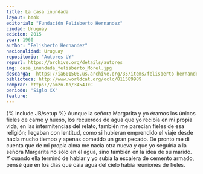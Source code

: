 ```yaml
---
title: La casa inundada
layout: book
editorial: "Fundación Felisberto Hernandez"
ciudad: Uruguay
edicion: 2015
year: 1960
author: "Felisberto Hernandez"
nacionalidad: Uruguay
repositorio: "Autores UY"
repurl: https://archive.org/details/autores
img: casa_inundada_felisberto_Morel.jpg
descarga:  https://ia601508.us.archive.org/35/items/felisberto-hernandez-la-casa-inundada/Felisberto-Hernandez-La-casa-inundada.pdf
biblioteca: http://www.worldcat.org/oclc/811589989
comprar: https://amzn.to/3454JcC
periodo: "Siglo XX"
feature: 
---
```

{% include JB/setup %}
Aunque la señora Margarita y yo éramos los únicos fieles de carne y hueso, los recuerdos de agua que yo recibía en mi propia vida, en las intermitencias del relato, también me parecían fieles de esa religión; llegaban con lentitud, como si hubieran emprendido el viaje desde hacía mucho tiempo y apenas cometido un gran pecado.
De pronto me di cuenta que de mi propia alma me nacía otra nueva y que yo seguiría a la señora Margarita no sólo en el agua, sino también en la idea de su marido. Y cuando ella terminó de hablar y yo subía la escalera de cemento armado, pensé que en los días que caía agua del cielo había reuniones de fieles.
